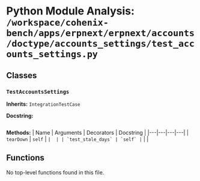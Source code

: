# Python Module Analysis: `/workspace/cohenix-bench/apps/erpnext/erpnext/accounts/doctype/accounts_settings/test_accounts_settings.py`

## Classes

### `TestAccountsSettings`
**Inherits:** `IntegrationTestCase`


**Docstring:**
```

```

**Methods:**
| Name | Arguments | Decorators | Docstring |
|---|---|---|---|
| `tearDown` | `self` | `` |  |
| `test_stale_days` | `self` | `` |  |





## Functions

No top-level functions found in this file.
